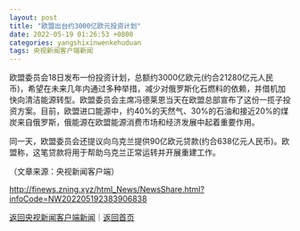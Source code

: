 ```yaml
---
layout: post
title: "欧盟出台约3000亿欧元投资计划"
date: 2022-05-19 01:26:53 +0800
categories: yangshixinwenkehuduan
tags: 央视新闻客户端新闻
---
```

<p>欧盟委员会18日发布一份投资计划，总额约3000亿欧元(约合21280亿元人民币)，希望在未来几年内通过多种举措，减少对俄罗斯化石燃料的依赖，并借机加快向清洁能源转型。欧盟委员会主席冯德莱恩当天在欧盟总部宣布了这份一揽子投资方案。目前，欧盟进口能源中，约40%的天然气、30%的石油和接近20%的煤炭来自俄罗斯，俄能源在欧盟能源消费市场和经济发展中起着重要作用。</p><p>同一天，欧盟委员会还提议向乌克兰提供90亿欧元贷款(约合638亿元人民币)。欧盟称，这笔贷款将用于帮助乌克兰正常运转并开展重建工作。</p><p class="em_media">（文章来源：央视新闻客户端）</p>

<http://finews.zning.xyz/html_News/NewsShare.html?infoCode=NW202205192383906838>

[返回央视新闻客户端新闻](//finews.withounder.com/category/yangshixinwenkehuduan.html)｜[返回首页](//finews.withounder.com/)